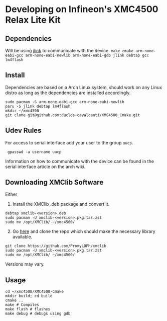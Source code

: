 # Developing on Infineon's XMC4500 Relax Lite Kit

## Dependencies
Will be using [jlink](https://www.segger.com/products/debug-probes/j-link/technology/flash-download/) to communicate with the device.
`make cmake arm-none-eabi-gcc arm-none-eabi-newlib arm-none-eabi-gdb jlink debtap gcc lm4flash`

## Install
Dependencies are based on a Arch Linux system, should work on any Linux distro as long as
the dependencies are installed accordingly.
``` 
sudo pacman -S arm-none-eabi-gcc arm-none-eabi-newlib
paru -S jlink debtap lm4flash
mkdir ~/xmc4500
git clone git@github.com:duclos-cavalcanti/XMC4500_Cmake.git
``` 
## Udev Rules
For access to serial interface add your user to the group `uucp`. 
```
 gpasswd -a username uucp
```
Information on how to communicate with the device can be found in the serial interface article on the arch wiki.

## Downloading XMClib Software
Either
1. Install the XMClib .deb package and convert it.
```
debtap xmclib-<version>.deb
sudo pacman -U xmclib-<version>.pkg.tar.zst
sudo mv /opt/XMClib/ ~/xmc4500/
```
2. Go [here](https://github.com/PromyLOPh/xmclib) and clone the repo which should make the
   necessary library available.
```
git clone https://github.com/PromyLOPh/xmclib
sudo pacman -U xmclib-<version>.pkg.tar.zst
sudo mv /opt/XMClib/ ~/xmc4500/
```
Versions may vary.

## Usage
```
cd ~/xmc4500/XMC4500-Cmake
mkdir build; cd build
cmake ..
make # Compiles
make flash # flashes
make debug # debugs using gdb
```

